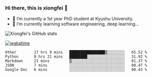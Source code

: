 ### Hi there, this is xiongfei 👋


- 🔭 I’m currently a 1st year PhD student at Kyushu University.
- 🌱 I’m currently learning software engineering, deep learning...

<!--
**Toma62299781/Toma62299781** is a ✨ _special_ ✨ repository because its `README.md` (this file) appears on your GitHub profile.
Here are some ideas to get you started:
-->

![Xiongfei's GitHub stats](https://github-readme-stats.vercel.app/api?username=Toma62299781)


[![wakatime](https://wakatime.com/badge/user/9e8d5516-d162-43e7-9563-87295d455a71.svg)](https://wakatime.com/@9e8d5516-d162-43e7-9563-87295d455a71)

<!--START_SECTION:waka-->
```text
Other        17 hrs 9 mins   ████████████████▒░░░░░░░░   65.52 % 
Python       8 hrs 21 mins   ████████░░░░░░░░░░░░░░░░░   31.92 % 
Markdown     21 mins         ▒░░░░░░░░░░░░░░░░░░░░░░░░   01.37 % 
JSON         7 mins          ░░░░░░░░░░░░░░░░░░░░░░░░░   00.47 % 
Google Doc   6 mins          ░░░░░░░░░░░░░░░░░░░░░░░░░   00.43 % 
```
<!--END_SECTION:waka-->

